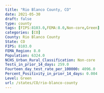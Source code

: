 ```yaml
---
title: "Rio Blanco County, CO"
date: 2021-05-30
draft: false
type: county
tags: [FIPS:8103.0,FEMA:8.0,Non-core,Green]
categories: [CO]
County: Rio Blanco County
State: CO
FIPS: 8103.0
FEMA_Region: 8.0
Population: 6324.0
NCHS_Urban_Rural_Classification: Non-core
Tests_in_prior_14_days: 259.0
Fourteen_day_test_rate_per_100000: 4096.0
Percent_Positivity_in_prior_14_days: 0.004
Level: Green
url: /states/CO/rio-blanco-county
---
```



